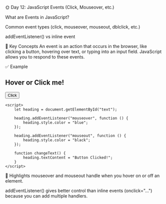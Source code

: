 🌞 Day 12: JavaScript Events (Click, Mouseover, etc.)

What are Events in JavaScript?

Common event types (click, mouseover, mouseout, dblclick, etc.)

addEventListener() vs inline event

🧠 Key Concepts
An event is an action that occurs in the browser, like clicking a button, hovering over text, or typing into an input field. JavaScript allows you to respond to these events.

✅ Example

<!DOCTYPE html>
<html lang="en">
<head>
    <title>Day 12 - Events</title>
</head>
<body>
    <h2 id="text">Hover or Click me!</h2>
    <button onclick="changeText()">Click</button>

    <script>
        let heading = document.getElementById("text");

        heading.addEventListener("mouseover", function () {
            heading.style.color = "blue";
        });

        heading.addEventListener("mouseout", function () {
            heading.style.color = "black";
        });

        function changeText() {
            heading.textContent = "Button Clicked!";
        }
    </script>
</body>
</html>
📝 Highlights
mouseover and mouseout handle when you hover on or off an element.

addEventListener() gives better control than inline events (onclick="...") because you can add multiple handlers.

